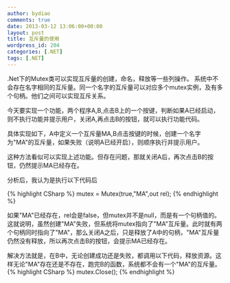 ```yaml
---
author: bydiao
comments: true
date: 2013-03-12 13:06:00+00:00
layout: post
title: 互斥量的使用
wordpress_id: 204
categories: [.NET]
tags: [.NET]
---
```


.Net下的Mutex类可以实现互斥量的创建，命名，释放等一些列操作。
系统中不会存在名字相同的互斥量。同一个名字的互斥量可以对应多个mutex实例，及有多个句柄。他们之间可以实现互斥关系。

今天要实现一个功能，两个程序A,B,点击B上的一个按键，判断如果A已经启动，则不执行功能并提示用户，关闭A,再点击B的按钮，就可以执行功能代码。

具体实现如下，A中定义一个互斥量MA,B点击按键的时候，创建一个名字为"MA"的互斥量，如果失败（说明A已经开启），则顺序执行并提示用户。

这种方法看似可以实现上述功能。但存在问题，那就关闭A后，再次点击B的按钮，仍然提示MA已经存在。

分析后，我认为是执行以下代码后

{% highlight CSharp %}
    mutex = Mutex(true,"MA",out rel);
{% endhighlight %}

如果"MA"已经存在，rel会是false，但mutex并不是null，而是有一个句柄值的。这就说明，虽然创建"MA"失败，但系统将mutex指向了"MA"互斥量。此时就有两个句柄同时指向了"MA"，那么关闭A之后，只是释放了A中的句柄，"MA"互斥量仍然没有释放，所以再次点击B的按钮，会提示MA已经存在。

解决方法就是，在B中，无论创建成功还是失败，都调用以下代码，释放资源。这样无论"MA"存在还是不存在，跑完B的函数，系统都不会有一个"MA"的互斥量。
{% highlight CSharp %}
    mutex.Close();
{% endhighlight %}
